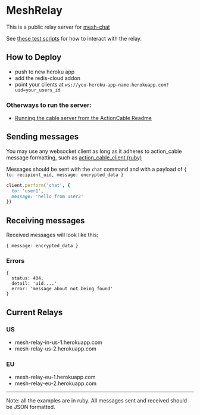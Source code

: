 # MeshRelay

This is a public relay server for [mesh-chat](https://github.com/neuravion/mesh-chat)


See [these test scripts](https://gist.github.com/NullVoxPopuli/edfcbbe91a7877e445cbde84c7f05b37) for how to interact with the relay.


## How to Deploy

- push to new heroku app
- add the redis-cloud addon
- point your clients at `ws://you-heroku-app-name.herokuapp.com?uid=your_users_id`

### Otherways to run the server:
 - [Running the cable server from the ActionCable Readme](https://github.com/rails/rails/tree/master/actioncable#running-the-cable-server)

## Sending messages

You may use any websocket client as long as it adheres to action_cable message formatting, such as [action_cable_client (ruby)](https://github.com/NullVoxPopuli/action_cable_client)

Messages should be sent with the `chat` command and with a payload of `{ to: recipient_uid, message: encrypted_data }`

```ruby
client.perform('chat', {
  to: 'user1',
  message: 'hello from user2'
})
```

## Receiving messages

Received messages will look like this:

```
{ message: encrypted_data }
```

### Errors

```
{
  status: 404,
  detail: 'uid....'
  error: 'message about not being found'
}
```

## Current Relays

### US
 - mesh-relay-in-us-1.herokuapp.com
 - mesh-relay-us-2.herokuapp.com

### EU
 - mesh-relay-eu-1.herokuapp.com
 - mesh-relay-eu-2.herokuapp.com

___________________________________

Note: all the examples are in ruby. All messages sent and received should be JSON formatted.

